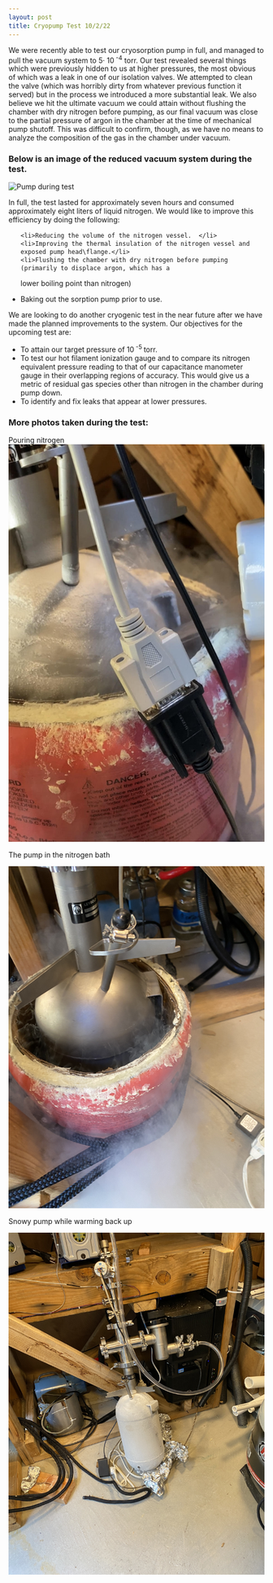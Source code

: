 ```yaml
---
layout: post
title: Cryopump Test 10/2/22
---
```

We were recently able to test our cryosorption pump in full, 
and managed to pull the vacuum system to 5&middot; 10<sup> -4</sup> torr. 
Our test revealed several things which were previously hidden to us at higher pressures, 
the most obvious of which was a leak in one of our isolation valves. We attempted to clean the valve 
(which was horribly dirty from whatever previous function it served) but in the process we introduced a
 more substantial leak. We also believe we hit the ultimate vacuum we could attain without flushing the
 chamber with dry nitrogen before pumping, as our final vacuum was close to the partial pressure of 
argon in the chamber at the time of mechanical pump shutoff. This was difficult to confirm, though,
 as we have no means to analyze the composition of the gas in the chamber under vacuum. 

### Below is an image of the reduced vacuum system during the test. 

![Pump during test](/assets/vacSysTest.jpg)


In full, the test lasted for approximately seven hours and consumed approximately eight 
liters of liquid nitrogen. We would like to improve this efficiency by doing the following: 


<ul>

	<li>Reducing the volume of the nitrogen vessel.  </li>
	<li>Improving the thermal insulation of the nitrogen vessel and exposed pump head\flange.</li>
	<li>Flushing the chamber with dry nitrogen before pumping (primarily to displace argon, which has a 
lower boiling point than nitrogen)</li>
	<li>Baking out the sorption pump prior to use. </li>
</ul>


We are looking to do another cryogenic test in the near future after we have made the planned improvements to the system. 
Our objectives for the upcoming test are:

<ul>
	<li>To attain our target pressure of 10<sup> -5 </sup> torr.</li>
	<li>To test our hot filament ionization gauge and to compare its nitrogen equivalent pressure reading to that of our 
capacitance manometer gauge in their overlapping regions of accuracy. This would give us a metric of residual gas species 
other than nitrogen in the chamber during pump down. </li>
	<li>To identify and fix leaks that appear at lower pressures. </li>
</ul>

### More photos taken during the test:


Pouring nitrogen
![Nitrogen pour](/assets/Pour.jpg)

The pump in the nitrogen bath

![in bath](/assets/pumpBath.jpg)

Snowy pump while warming back up

![Warming Pump](/assets/vacSysWarm.jpg)

 